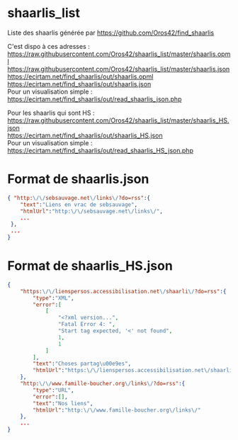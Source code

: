 shaarlis_list
=============

Liste des shaarlis générée par https://github.com/Oros42/find_shaarlis  
  
C'est dispo à ces adresses :  
https://raw.githubusercontent.com/Oros42/shaarlis_list/master/shaarlis.opml  
https://raw.githubusercontent.com/Oros42/shaarlis_list/master/shaarlis.json  
https://ecirtam.net/find_shaarlis/out/shaarlis.opml  
https://ecirtam.net/find_shaarlis/out/shaarlis.json  
Pour un visualisation simple :  
https://ecirtam.net/find_shaarlis/out/read_shaarlis_json.php  
  
Pour les shaarlis qui sont HS :
https://raw.githubusercontent.com/Oros42/shaarlis_list/master/shaarlis_HS.json  
https://ecirtam.net/find_shaarlis/out/shaarlis_HS.json  
Pour un visualisation simple :  
https://ecirtam.net/find_shaarlis/out/read_shaarlis_HS_json.php  


Format de shaarlis.json
=======================

```json
{ "http:\/\/sebsauvage.net\/links\/?do=rss":{
	"text":"Liens en vrac de sebsauvage",
	"htmlUrl":"http:\/\/sebsauvage.net\/links\/",
	...
 },
 ...
}
```

Format de shaarlis_HS.json
==========================

```json
{	
	"https:\/\/lienspersos.accessibilisation.net\/shaarli\/?do=rss":{
		"type":"XML",
		"error":[
			[
				"<?xml version...",
				"Fatal Error 4: ",
				"Start tag expected, '<' not found",
				1,
				1
			]
		],
		"text":"Choses partag\u00e9es",
		"htmlUrl":"https:\/\/lienspersos.accessibilisation.net\/shaarli\/"
	},
	"http:\/\/www.famille-boucher.org\/links\/?do=rss":{
		"type":"URL",
		"error":[],
		"text":"Nos liens",
		"htmlUrl":"http:\/\/www.famille-boucher.org\/links\/"
	},
	...
}
```